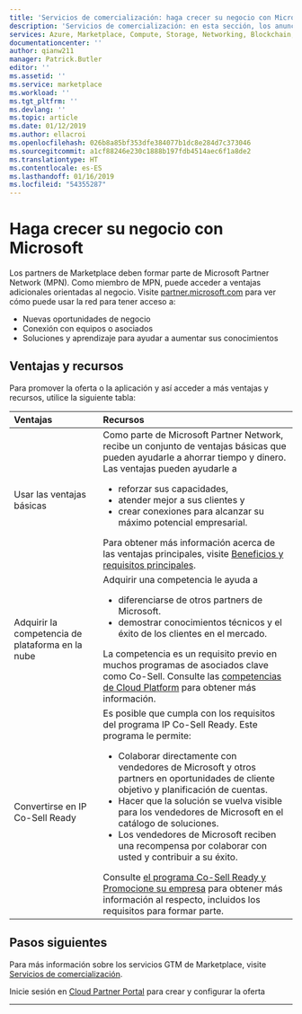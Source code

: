 ```yaml
---
title: 'Servicios de comercialización: haga crecer su negocio con Microsoft | Azure'
description: 'Servicios de comercialización: en esta sección, los anunciantes pueden aprender a promocionar su negocio con Microsoft.'
services: Azure, Marketplace, Compute, Storage, Networking, Blockchain, Security
documentationcenter: ''
author: qianw211
manager: Patrick.Butler
editor: ''
ms.assetid: ''
ms.service: marketplace
ms.workload: ''
ms.tgt_pltfrm: ''
ms.devlang: ''
ms.topic: article
ms.date: 01/12/2019
ms.author: ellacroi
ms.openlocfilehash: 026b8a85bf353dfe384077b1dc8e284d7c373046
ms.sourcegitcommit: a1cf88246e230c1888b197fdb4514aec6f1a8de2
ms.translationtype: HT
ms.contentlocale: es-ES
ms.lasthandoff: 01/16/2019
ms.locfileid: "54355287"
---
```

# <a name="promote-your-business-with-microsoft"></a>Haga crecer su negocio con Microsoft

Los partners de Marketplace deben formar parte de Microsoft Partner Network (MPN). Como miembro de MPN, puede acceder a ventajas adicionales orientadas al negocio. Visite [partner.microsoft.com](https://partner.microsoft.com) para ver cómo puede usar la red para tener acceso a:

* Nuevas oportunidades de negocio
* Conexión con equipos o asociados
* Soluciones y aprendizaje para ayudar a aumentar sus conocimientos

## <a name="benefits-and-resources"></a>Ventajas y recursos

Para promover la oferta o la aplicación y así acceder a más ventajas y recursos, utilice la siguiente tabla:

| Ventajas | Recursos |
|:--- |:--- |
| Usar las ventajas básicas | Como parte de Microsoft Partner Network, recibe un conjunto de ventajas básicas que pueden ayudarle a ahorrar tiempo y dinero. Las ventajas pueden ayudarle a <ul> <li> reforzar sus capacidades, </li> <li> atender mejor a sus clientes y </li> <li> crear conexiones para alcanzar su máximo potencial empresarial. </li> </ul> Para obtener más información acerca de las ventajas principales, visite [Beneficios y requisitos principales](https://partner.microsoft.com/en-US/membership/core-benefits#tab-content-1). |
| Adquirir la competencia de plataforma en la nube | Adquirir una competencia le ayuda a <ul> <li> diferenciarse de otros partners de Microsoft. </li> <li> demostrar conocimientos técnicos y el éxito de los clientes en el mercado. </li> </ul> La competencia es un requisito previo en muchos programas de asociados clave como Co-Sell. Consulte las [competencias de Cloud Platform](https://partner.microsoft.com/reach-customers/selling-with-microsoft) para obtener más información. |
| Convertirse en IP Co-Sell Ready | Es posible que cumpla con los requisitos del programa IP Co-Sell Ready.  Este programa le permite: <ul> <li> Colaborar directamente con vendedores de Microsoft y otros partners en oportunidades de cliente objetivo y planificación de cuentas. </li> <li> Hacer que la solución se vuelva visible para los vendedores de Microsoft en el catálogo de soluciones. </li> <li> Los vendedores de Microsoft reciben una recompensa por colaborar con usted y contribuir a su éxito. </li> </ul> Consulte [el programa Co-Sell Ready y Promocione su empresa](https://partner.microsoft.com/reach-customers/selling-with-microsoft) para obtener más información al respecto, incluidos los requisitos para formar parte. |

## <a name="next-steps"></a>Pasos siguientes

Para más información sobre los servicios GTM de Marketplace, visite [Servicios de comercialización](https://partner.microsoft.com/reach-customers/gtm).

Inicie sesión en [Cloud Partner Portal](https://cloudpartner.azure.com) para crear y configurar la oferta

---